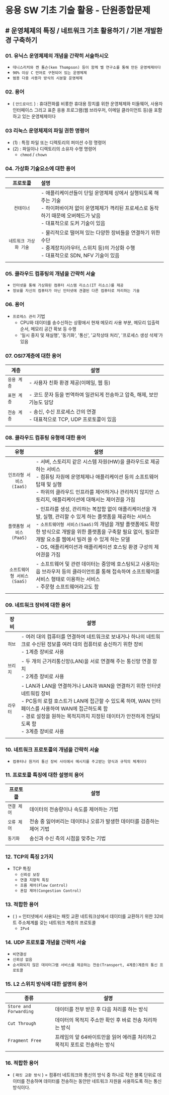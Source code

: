 # 응용 SW 기초 기술 활용 - 단원종합문제

## # 운영체제의 특징 / 네트워크 기초 활용하기 / 기본 개발환경 구축하기

### 01. 유닉스 운영체제의 개념을 간략히 서술하시오

- `데니스리치와 켄 톰슨(ken Thompson) 등이 함께 벨 연구소를 통해 만든 운영체제이다`
- `90% 이상 C 언어로 구현되어 있는 운영체제`
- `범용 다중 사용자 방식의 시분할 운영체제`

### 02. 용어

- ( `안드로이드` ) : 휴대전화를 비롯한 휴대용 장치를 위한 운영체제와 미들웨어, 사용자 인터페이스 그리고 표준 응용 프로그램(웹 브라우저, 이메일 클라이언트 등)을 포함하고 있는 운영체제이다

### 03 리눅스 운영체제의 파일 권한 명령어

- (1) : 특정 파일 또는 디렉토리의 퍼미션 수정 명령어
- (2) : 파일이나 디렉토리의 소유자 수명 명령어
  - `chmod` / `chown`

### 04. 가상화 기술요소에 대한 용어

|프로토콜|설명|
|:--:|:--|
|`컨테이너`|- 애플리케이션들이 단일 운영체제 상에서 실행되도록 해주는 기술</br>- 하이퍼바이저 없이 운영체제가 격리된 프로세스로 동작하기 때문에 오버헤드가 낮음</br>- 대표적으로 도커 기술이 있음|
|`네트워크 가상화 기술`|- 물리적으로 떨어져 있는 다양한 장비들을 연결하기 위한 수단</br>- 중계장치(라우터, 스위치 등)의 가상화 수행</br>- 대표적으로 SDN, NFV 기술이 있음|
|||

### 05. 클라우드 컴퓨팅의 개념을 간략히 서술

- `인터넷을 통해 가상화된 컴퓨터 시스템 리소스(IT 리소스)를 제공`
- `정보를 자신의 컴퓨터가 아닌 인터넷에 견결된 다른 컴퓨터로 처리하는 기술`

### 06. 용어

- `프로레스 관리` 기법
  - CPU와 데이터를 송수신하는 상황에서 현재 메모리 사용 부분, 메모리 입출력 순서, 메모리 공간 확보 등 수행
  - '일시 중지 및 재실행', '동기화', '통신', '교착상태 처리', '프로세스 생성 삭제'가 있음

### 07. OSI7계층에 대한 용어

|계층|설명|
|--|--|
|`응용 계층`|- 사용자 친화 환경 제공(이메일, 웹 등)|
|`표현 계층`|- 코드 문자 등을 번역하여 일관되게 전송하고 압축, 해제, 보안 기능도 담당|
|`전송 계층`|- 송신, 수신 프로세스 간의 연결</br>- 대표적으로 TCP, UDP 프로토콜이 있음|
|||

### 08. 클라우드 컴퓨팅 유형에 대한 용어

|유형|설명|
|:---:|---|
|`인프라형 서비스`</br>`(IaaS)`|- 서버, 스토리지 같은 시스템 자원(HW)을 클라우드로 제공하는 서비스</br>- 컴퓨팅 자원에 운영체제나 애플리케이션 등의 소프트웨어 탑재 및 실행</br>- 하위의 클라우드 인프라를 제어하거나 관리하지 않지만 스토리지, 애플리케이션에 대해서는 제어권을 가짐|
|`플랫폼형 서비스`</br>`(PaaS)`|- 인프라를 생성, 관리하는 복잡함 없이 애플리케이션을 개발, 실행, 관리할 수 있게 하는 플랫폼을 제공하는 서비스</br>- `소프트웨어형 서비스(SaaS)`의 개념을 개발 플랫폼에도 확장한 방식으로 개발을 위한 플랫폼을 구축할 필요 없이, 필요한 개발 요소를 웹에서 빌려 쓸 수 있게 하는 모델</br>- OS, 애플리케이션과 애플리케이션 호스팅 환경 구성의 제어권을 가짐|
|`소프트웨어형 서비스`</br>`(SaaS)`|- 소프트웨어 및 관련 데이터는 중앙에 호스팅되고 사용자는 웁 브라우저 등의 클라이언트를 통해 접속하여 소프트웨어를 서비스 형태로 이용하는 서비스</br>- 주문형 소프트웨어라고도 함|
|||

### 09. 네트워크 장비에 대한 용어

|장비|설명|
|--|--|
|`허브`|- 여러 대의 컴퓨터를 연결하여 네트워크로 보내거나 하나의 네트워크로 수신된 정보를 여러 대의 컴퓨터로 송신하기 위한 장비</br>- 1계층 장비로 사용|
|`브리지`|- 두 개의 근거리통신망(LAN)을 서로 연결해 주는 통신망 연결 장치</br>- 2계층 장비로 사용|
|`라우터`|- LAN과 LAN을 연결하거나 LAN과 WAN을 연결하기 위한 인터넷 네트워킹 장비</br>- PC등의 로컬 호스트가 LAN에 접근할 수 있도록 하며, WAN 인터페이스를 사용하여 WAN에 접근하도록 함</br>- 경로 설정을 원하는 목적지까지 지정된 데이터가 안전하게 전달되도록 함</br>- 3계층 장비로 사용|
|||

### 10. 네트워크 프로토콜의 개념을 간략히 서술

- `컴퓨터나 원거리 통신 장비 사이에서 메시지를 주고받는 양식과 규칙의 체계이다`

### 11. 프로토콜 특징에 대한 설명의 용어

|프로토콜|설명|
|--|--|
|`연결 제어`|데이터의 전송량이나 속도를 제어하는 기법|
|`오류 제어`|전송 중 잃어버리는 데이터나 오류가 발생한 데이터를 검증하는 제어 기법|
|`동기화`|송신과 수신 측의 시점을 맞추는 기법|
|||

### 12. TCP의 특징 2가지

- TCP 특징
  - `신뢰성 보장`
  - `연결 지향적 특징`
  - `흐름 제어(Flow Control)`
  - `혼잡 제어(Congestion Control)`

### 13. 적합한 용어

- (  ) = 인터넷에서 사용되는 패킷 교환 네트워크상에서 데이터를 교환하기 위한 32비트 주소체계를 갖는 네트워크 계층의 프로토콜
  - `IPv4`

### 14. UDP 프로토콜 개념을 간략히 서술

- `비연결성`
- `신뢰성 없음`
- `순서화되지 않은 데이터그램 서비스를 제공하는 전송(Transport, 4계층)계층의 통신 프로토콜`

### 15. L2 스위치 방식에 대한 설명의 용어

|종류|설명|
|--|--|
|`Store and Forwarding`|데이터를 전부 받은 후 다음 처리를 하는 방식|
|`Cut Through`|데이터의 목적지 주소만 확인 후 바로 전송 처리하는 방식|
|`Fragment Free`|프레임의 앞 64바이트만을 읽어 에러를 처리하고 목적지 포트로 전송하는 방식|
|||

### 16. 적합한 용어

- ( `패킷 교환 방식` ) = 컴퓨터 네트워크와 통신의 방식 중 하나로 작은 블록 단위로 데이터를 전송하며 데이터를 전송하는 동안만 네트워크 자원을 사용하도록 하는 통신 방식이다.
